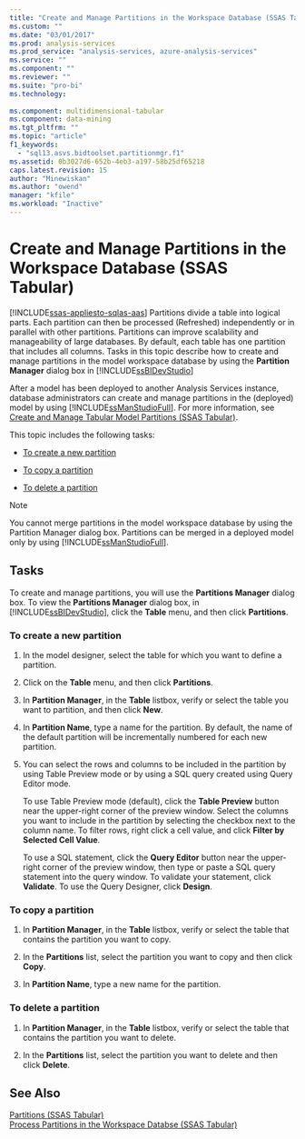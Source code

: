 ```yaml
---
title: "Create and Manage Partitions in the Workspace Database (SSAS Tabular) | Microsoft Docs"
ms.custom: ""
ms.date: "03/01/2017"
ms.prod: analysis-services
ms.prod_service: "analysis-services, azure-analysis-services"
ms.service: ""
ms.component: ""
ms.reviewer: ""
ms.suite: "pro-bi"
ms.technology: 
  
ms.component: multidimensional-tabular
ms.component: data-mining
ms.tgt_pltfrm: ""
ms.topic: "article"
f1_keywords: 
  - "sql13.asvs.bidtoolset.partitionmgr.f1"
ms.assetid: 0b3027d6-652b-4eb3-a197-58b25df65218
caps.latest.revision: 15
author: "Minewiskan"
ms.author: "owend"
manager: "kfile"
ms.workload: "Inactive"
---
```

# Create and Manage Partitions in the Workspace Database (SSAS Tabular)
[!INCLUDE[ssas-appliesto-sqlas-aas](../../includes/ssas-appliesto-sqlas-aas.md)]
  Partitions divide a table into logical parts. Each partition can then be processed (Refreshed) independently or in parallel with other partitions. Partitions can improve scalability and manageability of large databases. By default, each table has one partition that includes all columns. Tasks in this topic describe how to create and manage partitions in the model workspace database by using the **Partition Manager** dialog box in [!INCLUDE[ssBIDevStudio](../../includes/ssbidevstudio-md.md)]  
  
 After a model has been deployed to another Analysis Services instance, database administrators can create and manage partitions in the (deployed) model by using [!INCLUDE[ssManStudioFull](../../includes/ssmanstudiofull-md.md)]. For more information, see [Create and Manage Tabular Model Partitions &#40;SSAS Tabular&#41;](../../analysis-services/tabular-models/create-and-manage-tabular-model-partitions-ssas-tabular.md).  
  
 This topic includes the following tasks:  
  
-   [To create a new partition](#bkmk_create_new)  
  
-   [To copy a partition](#bkmk_copy)  
  
-   [To delete a partition](#bkmk_delete)  
  
> [!NOTE]  
>  You cannot merge partitions in the model workspace database by using the Partition Manager dialog box. Partitions can be merged in a deployed model only by using [!INCLUDE[ssManStudioFull](../../includes/ssmanstudiofull-md.md)].  
  
## Tasks  
 To create and manage partitions, you will use the **Partitions Manager** dialog box. To view the **Partitions Manager** dialog box, in [!INCLUDE[ssBIDevStudio](../../includes/ssbidevstudio-md.md)], click the **Table** menu, and then click **Partitions**.  
  
###  <a name="bkmk_create_new"></a> To create a new partition  
  
1.  In the model designer, select the table for which you want to define a partition.  
  
2.  Click on the **Table** menu, and then click **Partitions**.  
  
3.  In **Partition Manager**, in the **Table** listbox, verify or select the table you want to partition, and then click **New**.  
  
4.  In **Partition Name**, type a name for the partition. By default, the name of the default partition will be incrementally numbered for each new partition.  
  
5.  You can select the rows and columns to be included in the partition by using Table Preview mode or by using a SQL query created using Query Editor mode.  
  
     To use Table Preview mode (default), click the **Table Preview** button near the upper-right corner of the preview window. Select the columns you want to include in the partition by selecting the checkbox next to the column name. To filter rows, right click a cell value, and click **Filter by Selected Cell Value**.  
  
     To use a SQL statement, click the **Query Editor** button near the upper-right corner of the preview window, then type or paste a SQL query statement into the query window. To validate your statement, click **Validate**. To use the Query Designer, click **Design**.  
  
###  <a name="bkmk_copy"></a> To copy a partition  
  
1.  In **Partition Manager**, in the **Table** listbox, verify or select the table that contains the partition you want to copy.  
  
2.  In the **Partitions** list, select the partition you want to copy and then click **Copy**.  
  
3.  In **Partition Name**, type a new name for the partition.  
  
###  <a name="bkmk_delete"></a> To delete a partition  
  
1.  In **Partition Manager**, in the **Table** listbox, verify or select the table that contains the partition you want to delete.  
  
2.  In the **Partitions** list, select the partition you want to delete and then click **Delete**.  
  
## See Also  
 [Partitions &#40;SSAS Tabular&#41;](../../analysis-services/tabular-models/partitions-ssas-tabular.md)   
 [Process Partitions in the Workspace Databse &#40;SSAS Tabular&#41;](../../analysis-services/tabular-models/process-partitions-in-the-workspace-databse-ssas-tabular.md)  
  
  
